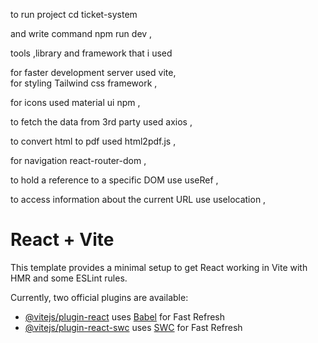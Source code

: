 
to run project  cd ticket-system 

and write command npm run dev  ,

tools ,library and framework that i used 

for faster development server used vite,                                                                                                                                                         
for styling Tailwind css framework  ,

for icons used material ui npm   ,

to fetch the data from 3rd party  used axios  ,

to convert html to pdf  used  html2pdf.js   ,

for navigation react-router-dom   ,

 to hold a reference to a specific DOM  use  useRef  ,
 
 to access information about the current URL  use uselocation  ,


# React + Vite

This template provides a minimal setup to get React working in Vite with HMR and some ESLint rules.

Currently, two official plugins are available:

- [@vitejs/plugin-react](https://github.com/vitejs/vite-plugin-react/blob/main/packages/plugin-react/README.md) uses [Babel](https://babeljs.io/) for Fast Refresh
- [@vitejs/plugin-react-swc](https://github.com/vitejs/vite-plugin-react-swc) uses [SWC](https://swc.rs/) for Fast Refresh

